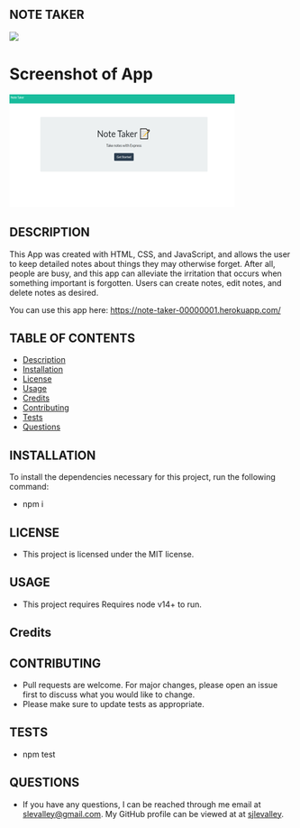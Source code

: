 ## NOTE TAKER

![](https://img.shields.io/badge/License-MIT-yellow.svg)

# Screenshot of App

![App Screenshot](noteTaker.png "Description")

## DESCRIPTION

This App was created with HTML, CSS, and JavaScript, and allows the user to keep detailed notes about things they
may otherwise forget. After all, people are busy, and this app can alleviate the irritation that occurs when something
important is forgotten. Users can create notes, edit notes, and delete notes as desired.

You can use this app here: https://note-taker-00000001.herokuapp.com/

## TABLE OF CONTENTS

- [Description](#description)
- [Installation](#Installation)
- [License](#License)
- [Usage](#Usage)
- [Credits](#Credits)
- [Contributing](#Contributing)
- [Tests](#Tests)
- [Questions](#Questions)

## INSTALLATION

To install the dependencies necessary for this project, run the following command:

- npm i

## LICENSE

- This project is licensed under the MIT license.

## USAGE

- This project requires Requires node v14+ to run.

## Credits

## CONTRIBUTING

- Pull requests are welcome. For major changes, please open an issue first to discuss what you would like to change.
- Please make sure to update tests as appropriate.

## TESTS

- npm test

## QUESTIONS

- If you have any questions, I can be reached through me email at slevalley@gmail.com. My GitHub profile can be viewed at at
  [sjlevalley](https://www.github.com/sjlevalley).
